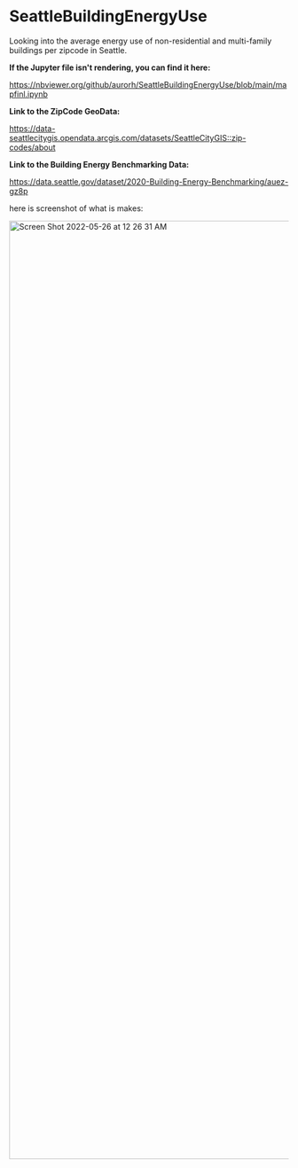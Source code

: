 # SeattleBuildingEnergyUse
Looking into the average energy use of non-residential and multi-family buildings per zipcode in Seattle.


**If the Jupyter file isn't rendering, you can find it here:**

https://nbviewer.org/github/aurorh/SeattleBuildingEnergyUse/blob/main/mapfinl.ipynb

**Link to the ZipCode GeoData:**

https://data-seattlecitygis.opendata.arcgis.com/datasets/SeattleCityGIS::zip-codes/about

**Link to the Building Energy Benchmarking Data:**

https://data.seattle.gov/dataset/2020-Building-Energy-Benchmarking/auez-gz8p

here is screenshot of what is makes:

<img width="1693" alt="Screen Shot 2022-05-26 at 12 26 31 AM" src="https://user-images.githubusercontent.com/98128786/170439411-7a97177b-4f90-4993-a797-d39a1277edee.png">
